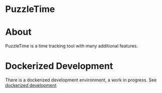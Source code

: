 # PuzzleTime

# About

PuzzleTime is a time tracking tool with many additional features.

# Dockerized Development

There is a dockerized development environment, a work in progress. See [dockerized development](dockerized_development.md)
